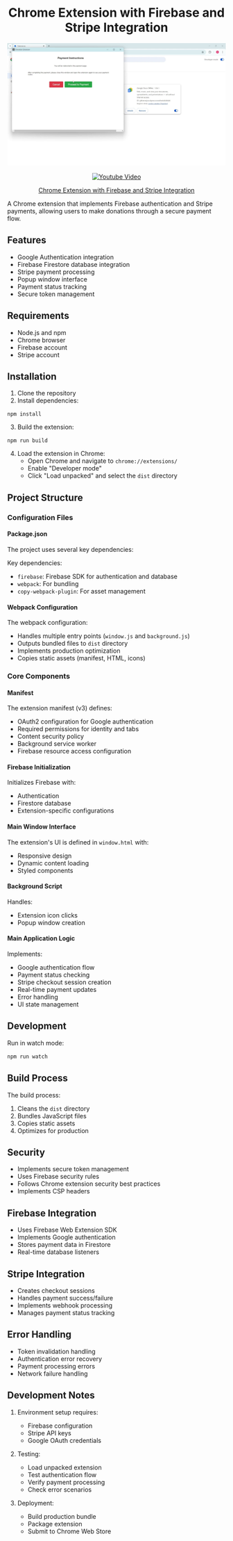 <h1 align="center"><strong>Chrome Extension with Firebase and Stripe Integration</strong></h1>

<p align="center">
  <img src="screenshots/screen_1.jpg" alt="Screenshot 1">
</p>

<p align="center">
  <a href="https://youtu.be/n09p8Y7XfNI">
    <img src="https://img.youtube.com/vi/n09p8Y7XfNI/0.jpg" alt="Youtube Video">
  </a>
</p>

<p align="center">
  <a href="[https://youtu.be/Rh7fmcpatn8]">Chrome Extension with Firebase and Stripe Integration</a>
</p>

A Chrome extension that implements Firebase authentication and Stripe payments, allowing users to make donations through a secure payment flow.

## Features

- Google Authentication integration
- Firebase Firestore database integration
- Stripe payment processing
- Popup window interface
- Payment status tracking
- Secure token management

## Requirements

- Node.js and npm
- Chrome browser
- Firebase account
- Stripe account

## Installation

1. Clone the repository
2. Install dependencies:
```
npm install
```

3. Build the extension:
```
npm run build
```

4. Load the extension in Chrome:
   - Open Chrome and navigate to `chrome://extensions/`
   - Enable "Developer mode"
   - Click "Load unpacked" and select the `dist` directory

## Project Structure

### Configuration Files

#### Package.json
The project uses several key dependencies:

Key dependencies:
- `firebase`: Firebase SDK for authentication and database
- `webpack`: For bundling
- `copy-webpack-plugin`: For asset management

#### Webpack Configuration

The webpack configuration:
- Handles multiple entry points (`window.js` and `background.js`)
- Outputs bundled files to `dist` directory
- Implements production optimization
- Copies static assets (manifest, HTML, icons)

### Core Components

#### Manifest
The extension manifest (v3) defines:
- OAuth2 configuration for Google authentication
- Required permissions for identity and tabs
- Content security policy
- Background service worker
- Firebase resource access configuration

#### Firebase Initialization

Initializes Firebase with:
- Authentication
- Firestore database
- Extension-specific configurations

#### Main Window Interface
The extension's UI is defined in `window.html` with:
- Responsive design
- Dynamic content loading
- Styled components

#### Background Script
Handles:
- Extension icon clicks
- Popup window creation

#### Main Application Logic
Implements:
- Google authentication flow
- Payment status checking
- Stripe checkout session creation
- Real-time payment updates
- Error handling
- UI state management

## Development

Run in watch mode:
```bash
npm run watch
```

## Build Process

The build process:
1. Cleans the `dist` directory
2. Bundles JavaScript files
3. Copies static assets
4. Optimizes for production

## Security

- Implements secure token management
- Uses Firebase security rules
- Follows Chrome extension security best practices
- Implements CSP headers

## Firebase Integration

- Uses Firebase Web Extension SDK
- Implements Google authentication
- Stores payment data in Firestore
- Real-time database listeners

## Stripe Integration

- Creates checkout sessions
- Handles payment success/failure
- Implements webhook processing
- Manages payment status tracking

## Error Handling

- Token invalidation handling
- Authentication error recovery
- Payment processing errors
- Network failure handling

## Development Notes

1. Environment setup requires:
   - Firebase configuration
   - Stripe API keys
   - Google OAuth credentials

2. Testing:
   - Load unpacked extension
   - Test authentication flow
   - Verify payment processing
   - Check error scenarios

3. Deployment:
   - Build production bundle
   - Package extension
   - Submit to Chrome Web Store

